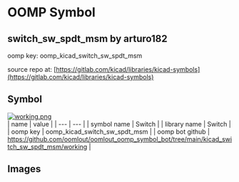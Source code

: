 # OOMP Symbol  
## switch_sw_spdt_msm  by arturo182  
  
oomp key: oomp_kicad_switch_sw_spdt_msm  
  
source repo at: [https://gitlab.com/kicad/libraries/kicad-symbols](https://gitlab.com/kicad/libraries/kicad-symbols)  
## Symbol  
  
[![working.png](working_600.png)](working.png)  
| name | value | 
| --- | --- | 
| symbol name | Switch | 
| library name | Switch | 
| oomp key | oomp_kicad_switch_sw_spdt_msm | 
| oomp bot github | https://github.com/oomlout/oomlout_oomp_symbol_bot/tree/main/kicad_switch_sw_spdt_msm/working | 
## Images  
